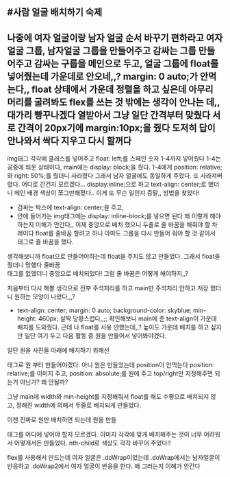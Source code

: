 #사람 얼굴 배치하기 숙제
------------------
나중에 여자 얼굴이랑 남자 얼굴 순서 바꾸기 편하라고 여자얼굴 그룹, 남자얼굴 그룹을 만들어주고 
감싸는 그룹 만들어주고
감싸는 구룹을 메인으로 두고, 얼굴 그룹에 float를 넣어줬는데 가운데로 안오네,,?
margin: 0 auto;가 안먹는다,,
float 상태에서 가운데 정렬을 하고 싶은데 아무리 머리를 굴려봐도 flex를 쓰는 것 밖에는 생각이 안나는 데,, 대가리 빵꾸나겠다
열받아서 그냥 일단 간격부터 맞췄다 서로 간격이 20px기에 margin:10px;을 줬다
도저히 답이 안나와서 싹다 지우고 다시 할꺼다
------------------
img태그 각각에 클래스를 넣어주고 float: left;를 스페인 숫자 1-4까지 넣어줬다
1-4는 공중에 띄운 상태이다, main에는 display: block;을 줬다.
1-4에게 position: relative;와 right: 50%;를 줬더니 사라졌다
그래서 남자 얼굴에도 동일하게 주었다.
또 사라져버렸다. 어디로 간건지 모르겠다...
display:inline;으로 하고 text-align: center;로 했더니 메인 배경 색상이 쪼그만해졌다.. 이게 또 무슨 일인지 증말,,
방법을 찾았다!
- 감싸는 박스에 text-align: center;을 주고,
- 안에 들어가는 img태그에는 display: inline-block;를 넣으면 된다
왜 이렇게 해야하는지 이해가 안간다,,
이제 중앙으로 배치 했으니 두줄로 줄 바꿈을 해줘야 할 차례이다
float를 줄바꿈 할려고 하니 아마도 그룹을 다시 만들어 줘야 할 것 같아서 <br>태그로 줄 바꿈을 했다.

생각해보니까 float으로 만들어야하는데 float을 주지도 않고 만들었다. 그래서 float을 줬더니 망했다
줄바꿈 <br>태그를 없앴더니 중앙으로 배치되었다!
그럼 줄 바꿈은 어떻게 해야하지,,?

처음부터 다시 해볼 생각으로 전부 주석처리를 하고 main만 주석처리 안하고 저장 했더니 원하는 모양이 나왔다,,,?
-   text-align: center;
    margin: 0 auto;
    background-color: skyblue;
    min-height: 460px;
살짝 당황스럽다,,;; 확인해보니 main에 준 text-align이 가운데 배치를 도와줬다.
근데 나 float를 사용 안했는데,,?
높이도 가운데 배치를 하고 싶지만 일단 여기 두고 다음 활동 중 원을 만들어서 넣어봐야겠다.

일단 원을 사진들 아래에 배치하기 위해선 <div> 태그로 원 부터 만들어야겠다.
아니 원은 만들었는데 position이 안먹는다
position: relative;를 이미지 주고, position: absolute;를 원에 주고 top/right만 지정해주면 되는거 아닌가? 
왜 안될까? 

그냥 main에 width와 min-height를 지정해줘서 float를 해도 수평으로 배치되지 않고, 정해진 width에 의해서 두줄로 배치되게 만들었다.

이젠 진짜로 원만 배치하면 되는데 원을 만들 <div>태그를 어디에 넣어야 할지 모르겠다.
이미지 각각에 맞게 배치해주는 것이 너무 어려워서 어떻게서든 만들었다.
nth-child로 색상도 각각 바꾸어 주었다!!

flex를 사용해서 만드는데 여자 얼굴은 .doWrap이었는데 .doWrap에서는 남자얼굴이 반응하고 .doWrap2에서 여자 얼굴이 반응을 한다. 왜 그러는지 이해가 안간다